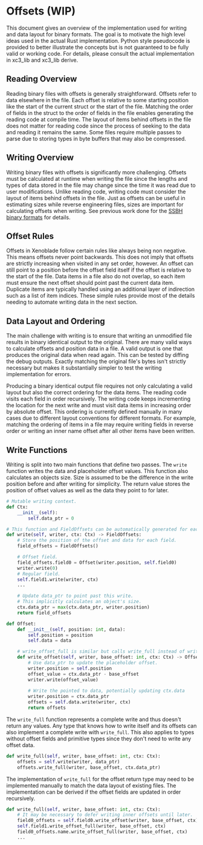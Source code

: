 # Offsets (WIP)
This document gives an overview of the implementation used for writing and data layout for binary formats. The goal is to motivate the high level ideas used in the actual Rust implementation. Python style pseudocode is provided to better illustrate the concepts but is not guaranteed to be fully valid or working code. For details, please consult the actual implementation in xc3_lib and xc3_lib derive.

## Reading Overview
Reading binary files with offsets is generally straightforward. Offsets refer to data elsewhere in the file. Each offset is relative to some starting position like the start of the current struct or the start of the file. Matching the order of fields in the struct to the order of fields in the file enables generating the reading code at compile time. The layout of items behind offsets in the file does not matter for reading code since the process of seeking to the data and reading it remains the same. Some files require multiple passes to parse due to storing types in byte buffers that may also be compressed.

## Writing Overview
Writing binary files with offsets is significantly more challenging. Offsets must be calculated at runtime when writing the file since the lengths and types of data stored in the file may change since the time it was read due to user modifications. Unlike reading code, writing code must consider the layout of items behind offsets in the file. Just as offsets can be useful in estimating sizes while reverse engineering files, sizes are important for calculating offsets when writing. See previous work done for the [SSBH binary formats](https://github.com/ultimate-research/ssbh_lib/blob/master/ssbh_offsets.md) for details.

## Offset Rules
Offsets in Xenoblade follow certain rules like always being non negative. This means offsets never point backwards. This does not imply that offsets are strictly increasing when visited in any set order, however. An offset can still point to a position before the offset field itself if the offset is relative to the start of the file. Data items in a file also do not overlap, so each item must ensure the next offset should point past the current data item. Duplicate items are typically handled using an additional layer of indirection such as a list of item indices. These simple rules provide most of the details needing to automate writing data in the next section.

## Data Layout and Ordering
The main challenge with writing is to ensure that writing an unmodified file results in binary identical output to the original. There are many valid ways to calculate offsets and position data in a file. A valid output is one that produces the original data when read again. This can be tested by diffing the debug outputs. Exactly matching the original file's bytes isn't strictly necessary but makes it substantially simpler to test the writing implementation for errors. 

Producing a binary identical output file requires not only calculating a valid layout but also the correct ordering for the data items. The reading code visits each field in order recursively. The writing code keeps incrementing the location for the next write and must visit data items in increasing order by absolute offset. This ordering is currently defined manually in many cases due to different layout conventions for different formats. For example, matching the ordering of items in a file may require writing fields in reverse order or writing an inner name offset after all other items have been written.

## Write Functions
Writing is split into two main functions that define two passes. The `write` function writes the data and placeholder offset values. This function also calculates an objects size. Size is assumed to be the difference in the write position before and after writing for simplicity. The return value stores the position of offset values as well as the data they point to for later.

```python
# Mutable writing context.
def Ctx:
    __init__(self):
        self.data_ptr = 0

# This function and FieldOffsets can be automatically generated for each type.
def write(self, writer, ctx: Ctx) -> FieldOffsets:
    # Store the position of the offset and data for each field.
    field_offsets = FieldOffsets()

    # Offset field.
    field_offsets.field0 = Offset(writer.position, self.field0)
    writer.write(0)
    # Regular field.
    self.field1.write(writer, ctx)
    ...

    # Update data_ptr to point past this write.
    # This implicitly calculates an object's size.
    ctx.data_ptr = max(ctx.data_ptr, writer.position)
    return field_offsets

def Offset:
    def __init__(self, position: int, data):
        self.position = position
        self.data = data

    # write_offset_full is similar but calls write_full instead of write.
    def write_offset(self, writer, base_offset: int, ctx: Ctx) -> OffsetsForData:
        # Use data_ptr to update the placeholder offset.
        writer.position = self.position
        offset_value = ctx.data_ptr - base_offset
        writer.write(offset_value)
    
        # Write the pointed to data, potentially updating ctx.data
        writer.position = ctx.data_ptr
        offsets = self.data.write(writer, ctx)
        return offsets
```

The `write_full` function represents a complete write and thus doesn't return any values. Any type that knows how to write itself and its offsets can also implement a complete write with `write_full`. This also applies to types without offset fields and primitive types since they don't need to write any offset data.

```python
def write_full(self, writer, base_offset: int, ctx: Ctx):
    offsets = self.write(writer, data_ptr)
    offsets.write_full(writer, base_offset, ctx.data_ptr)
```

The implementation of `write_full` for the offset return type may need to be implemented manually to match the data layout of existing files. The implementation can be derived if the offset fields are updated in order recursively.

```python
def write_full(self, writer, base_offset: int, ctx: Ctx):
    # It may be necessary to defer writing inner offsets until later.
    field0_offsets = self.field0.write_offset(writer, base_offset, ctx)
    self.field1.write_offset_full(writer, base_offset, ctx)
    field0_offsets.name.write_offset_full(writer, base_offset, ctx)
    ...
```
